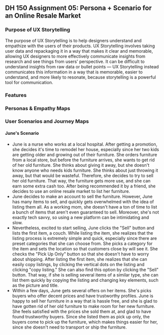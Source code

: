 ## DH 150 Assignment 05: Persona + Scenario for an Online Resale Market

### Purpose of UX Storytelling

The purpose of UX Storytelling is to help designers understand and empathize with the users of their products. UX Storytelling involves taking user data and repackaging it in a way that makes it clear and memorable, allowing UX designers to more effectively communicate insights from research and see things from users' perspective. It can be difficult to understand insights from raw data or bullet points — UX Storytelling instead communicates this information in a way that is memorable, easier to understand, and more likely to resonate, because storytelling is a powerful tool for communication.

### Features

### Personas & Empathy Maps

### User Scenarios and Journey Maps

#### June's Scenario

* June is a nurse who works at a local hospital. After getting a promotion, she decides it's time to remodel her house, especially since her two kids are getting older and growing out of their furniture. She orders furniture from a local store, but before the furniture arrives, she wants to get rid of her old furniture. She thinks about giving it away, but she doesn't know anyone who needs kids furniture. She thinks about just throwing it away, but that would be wasteful. Therefore, she decides to try to sell her old furniture. That way, the furniture gets more use, and she can earn some extra cash too. After being recommended it by a friend, she decides to use an online resale market to list her furniture.
* June decides to make an account to sell the furniture. However, June has many items to sell, and quickly gets overwhelmed with the idea of listing them all. As a working mom, she doesn't have a ton of time to list a bunch of items that aren't even guaranteed to sell. Moreover, she's not exactly tech savvy, so using a new platform can be intimidating and slow. 
* Nevertheless, excited to start selling, June clicks the "Sell" button and lists the first item, a couch. While listing the item, she realizes that the listing process is extremely simple and quick, especially since there are preset categories that she can choose from. She picks a category for the item and sets the location so that customers close by will see it. She checks the "Pick Up Only" button so that she doesn't have to worry about shipping. After listing the first item, she realizes that she can easily copy listings, by clicking the vertical dots on the listing and clicking "copy listing." She can also find this option by clicking the "Sell" button. That way, if she is selling several items of a similar type, she can list them quickly by copying the listing and changing key elements, such as the picture and title. 
* Within a few days, June gets several offers on her items. She's picks buyers who offer decent prices and have trustworthy profiles. June is happy to sell her furniture in a way that is hassle free, and she is glad to have gotten rid of her old furniture to make room for her new furniture. She feels satisfied with the prices she sold them at, and glad to have found trustworthy buyers. Since she listed them as pick up only, the buyers come to pick up the furniture, which makes things easier for her, since she doesn't need to transport or ship the furniture.
